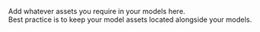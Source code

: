 Add whatever assets you require in your models here.  
Best practice is to keep your model assets located alongside your models.